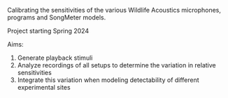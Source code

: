 Calibrating the sensitivities of the various Wildlife Acoustics microphones, programs and SongMeter models.

Project starting Spring 2024

Aims:

1) Generate playback stimuli
2) Analyze recordings of all setups to determine the variation in relative sensitivities
3) Integrate this variation when modeling detectability of different experimental sites
